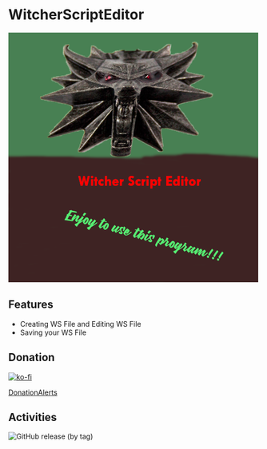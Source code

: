 # WitcherScriptEditor

![WitcherScript](pic/1Witcher.png)

## Features

- Creating WS File and Editing WS File 
- Saving your WS File

## Donation 

[![ko-fi](https://ko-fi.com/img/githubbutton_sm.svg)](https://ko-fi.com/K3K77259H)

[DonationAlerts](https://www.donationalerts.com/r/glebyoutuber)

## Activities

![GitHub release (by tag)](https://img.shields.io/github/downloads/Haulgames/WitcherScriptEditor/0.1beta/total?color=lightgreen&logo=github&logoColor=green&style=for-the-badge)
